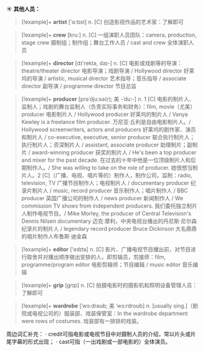 ☀ <span class="category">**其他人员：**</span>
>[!example]+ <span class="vocabulary">**artist**</span> ['ɑːtɪst] 
> <span class="definition">n. [C] 创造影视作品的艺术家：</span>了解即可

>[!example]+ <span class="vocabulary">**crew**</span> [kru:] 
> <span class="definition">n. [C] 一组演职人员团队：</span>camera, production, stage crew 摄制组；制作组；舞台工作人员 / cast and crew 全体演职人员

>[!example]+ <span class="vocabulary">**director**</span> [dɪ'rektə, daɪ-] 
> <span class="definition">n. [C] 电影或戏剧等的导演：</span>theatre/theater director 电影导演；戏剧导演 / Hollywood director 好莱坞的导演 / artistic, musical director 艺术指导；音乐指导 / associate director 副导演 / programme director 节目总监
           
>[!example]+ <span class="vocabulary">**producer**</span> [prəˈdju:sə(r); 美 -ˈdu:-]
> <span class="definition">n. 1 [C] 电影的制片人、监制人；戏剧的舞台监制人（负责实际事务和财务）：</span>film, movie（尤美）producer 电影制片人 / Hollywood producer 好莱坞的制片人 / Vanya Kewley is a freelance film producer. 万尼亚·丘利是自由电影制片人。/ Hollywood screenwriters, actors and producers 好莱坞的剧作家、演员和制片人 / co-executive, executive, senior producer 联合执行制片人；执行制片人；资深制片人 / assistant, associate producer 助理制片；副制片 / award-winning producer 获奖的制片人 / He's been a top producer and mixer for the past decade. 在过去的十年中他是一位顶级制片人和后期制作人。/ She was willing to take on the role of producer. 她很想当制片人。<span class="definition">2 [C]（广播、电视、唱片等的）制作人，制作公司，监制：</span>radio, television, TV 广播节目制作人；电视制片人 / documentary producer 纪录片制片人 / music, record producer 音乐制作人；唱片制作人 / BBC producer 英国广播公司的制作人 / news producer 新闻制作人 / We commission TV shows from independent producers. 我们委托独立制片人制作电视节目。/ Mike Morley, the producer of Central Television's Dennis Nilsen documentary 迈克·摩利，中央电视台播出的丹尼斯·尼尔森纪录片的制片人 / legendary record producer Bruce Dickinson 大名鼎鼎的唱片制作人布鲁斯·迪金森

>[!example]+ <span class="vocabulary">**editor**</span> ['edɪtə] 
> <span class="definition">n. [C] 影片、广播电视节目播出前，对节目进行取舍并对播出顺序做出安排的人，即剪辑员，剪接师：</span>film, programme/program editor 电影剪辑师；节目编辑 / music editor 音乐编辑
           
>[!example]+ <span class="vocabulary">**grip**</span> [grɪp] 
> <span class="definition">n. [C] 拍摄电影时的摄影机和照明设备管理人员：</span>了解即可
           
>[!example]+ <span class="vocabulary">**wardrobe**</span> [ˈwɔ:drəʊb; 美 ˈwɔ:rdroʊb]
> <span class="definition">n. [usually sing.]（剧院或电视公司的）服装部、戏装保管室：</span>In the wardrobe department were rows of costumes. 戏装部有一排排的戏装。

周边词汇补充：
· credit可指电影或电视节目中对摄制人员的介绍，常以片头或片尾字幕的形式出现；
· cast可指（一出戏剧或一部电影的）全体演员。 
